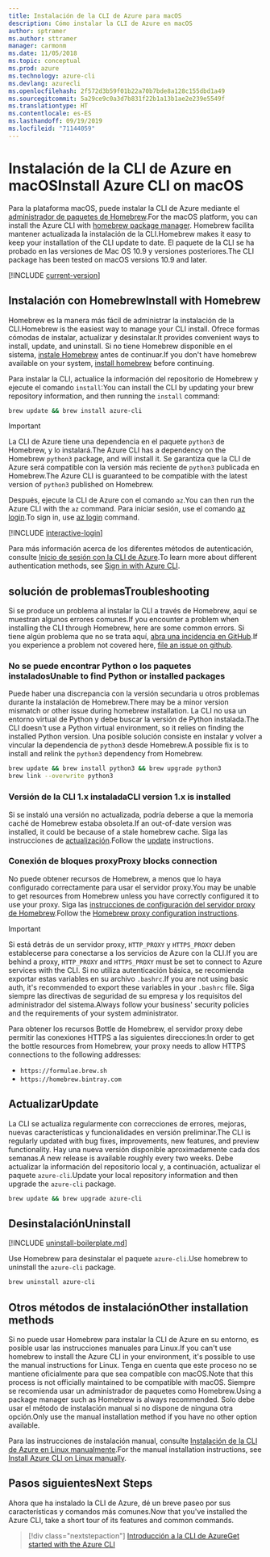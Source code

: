 ```yaml
---
title: Instalación de la CLI de Azure para macOS
description: Cómo instalar la CLI de Azure en macOS
author: sptramer
ms.author: sttramer
manager: carmonm
ms.date: 11/05/2018
ms.topic: conceptual
ms.prod: azure
ms.technology: azure-cli
ms.devlang: azurecli
ms.openlocfilehash: 2f572d3b59f01b22a70b7bde8a128c155dbd1a49
ms.sourcegitcommit: 5a29ce9c0a3d7b831f22b1a13b1ae2e239e5549f
ms.translationtype: HT
ms.contentlocale: es-ES
ms.lasthandoff: 09/19/2019
ms.locfileid: "71144059"
---
```

# <a name="install-azure-cli-on-macos"></a><span data-ttu-id="fb059-103">Instalación de la CLI de Azure en macOS</span><span class="sxs-lookup"><span data-stu-id="fb059-103">Install Azure CLI on macOS</span></span>

<span data-ttu-id="fb059-104">Para la plataforma macOS, puede instalar la CLI de Azure mediante el [administrador de paquetes de Homebrew](https://brew.sh).</span><span class="sxs-lookup"><span data-stu-id="fb059-104">For the macOS platform, you can install the Azure CLI with [homebrew package manager](https://brew.sh).</span></span> <span data-ttu-id="fb059-105">Homebrew facilita mantener actualizada la instalación de la CLI.</span><span class="sxs-lookup"><span data-stu-id="fb059-105">Homebrew makes it easy to keep your installation of the CLI update to date.</span></span> <span data-ttu-id="fb059-106">El paquete de la CLI se ha probado en las versiones de Mac OS 10.9 y versiones posteriores.</span><span class="sxs-lookup"><span data-stu-id="fb059-106">The CLI package has been tested on macOS versions 10.9 and later.</span></span>

[!INCLUDE [current-version](includes/current-version.md)]

## <a name="install-with-homebrew"></a><span data-ttu-id="fb059-107">Instalación con Homebrew</span><span class="sxs-lookup"><span data-stu-id="fb059-107">Install with Homebrew</span></span>

<span data-ttu-id="fb059-108">Homebrew es la manera más fácil de administrar la instalación de la CLI.</span><span class="sxs-lookup"><span data-stu-id="fb059-108">Homebrew is the easiest way to manage your CLI install.</span></span> <span data-ttu-id="fb059-109">Ofrece formas cómodas de instalar, actualizar y desinstalar.</span><span class="sxs-lookup"><span data-stu-id="fb059-109">It provides convenient ways to install, update, and uninstall.</span></span>
<span data-ttu-id="fb059-110">Si no tiene Homebrew disponible en el sistema, [instale Homebrew](https://docs.brew.sh/Installation.html) antes de continuar.</span><span class="sxs-lookup"><span data-stu-id="fb059-110">If you don't have homebrew available on your system, [install homebrew](https://docs.brew.sh/Installation.html) before continuing.</span></span>

<span data-ttu-id="fb059-111">Para instalar la CLI, actualice la información del repositorio de Homebrew y ejecute el comando `install`:</span><span class="sxs-lookup"><span data-stu-id="fb059-111">You can install the CLI by updating your brew repository information, and then running the `install` command:</span></span>

```bash
brew update && brew install azure-cli
```

> [!IMPORTANT]
>
> <span data-ttu-id="fb059-112">La CLI de Azure tiene una dependencia en el paquete `python3` de Homebrew, y lo instalará.</span><span class="sxs-lookup"><span data-stu-id="fb059-112">The Azure CLI has a dependency on the Homebrew `python3` package, and will install it.</span></span>
> <span data-ttu-id="fb059-113">Se garantiza que la CLI de Azure será compatible con la versión más reciente de `python3` publicada en Homebrew.</span><span class="sxs-lookup"><span data-stu-id="fb059-113">The Azure CLI is guaranteed to be compatible with the latest version of `python3` published on Homebrew.</span></span>

<span data-ttu-id="fb059-114">Después, ejecute la CLI de Azure con el comando `az`.</span><span class="sxs-lookup"><span data-stu-id="fb059-114">You can then run the Azure CLI with the `az` command.</span></span> <span data-ttu-id="fb059-115">Para iniciar sesión, use el comando [az login](/cli/azure/reference-index#az-login).</span><span class="sxs-lookup"><span data-stu-id="fb059-115">To sign in, use [az login](/cli/azure/reference-index#az-login) command.</span></span>

[!INCLUDE [interactive-login](includes/interactive-login.md)]

<span data-ttu-id="fb059-116">Para más información acerca de los diferentes métodos de autenticación, consulte [Inicio de sesión con la CLI de Azure](authenticate-azure-cli.md).</span><span class="sxs-lookup"><span data-stu-id="fb059-116">To learn more about different authentication methods, see [Sign in with Azure CLI](authenticate-azure-cli.md).</span></span>

## <a name="troubleshooting"></a><span data-ttu-id="fb059-117">solución de problemas</span><span class="sxs-lookup"><span data-stu-id="fb059-117">Troubleshooting</span></span>

<span data-ttu-id="fb059-118">Si se produce un problema al instalar la CLI a través de Homebrew, aquí se muestran algunos errores comunes.</span><span class="sxs-lookup"><span data-stu-id="fb059-118">If you encounter a problem when installing the CLI through Homebrew, here are some common errors.</span></span> <span data-ttu-id="fb059-119">Si tiene algún problema que no se trata aquí, [abra una incidencia en GitHub](https://github.com/Azure/azure-cli/issues).</span><span class="sxs-lookup"><span data-stu-id="fb059-119">If you experience a problem not covered here, [file an issue on github](https://github.com/Azure/azure-cli/issues).</span></span>

### <a name="unable-to-find-python-or-installed-packages"></a><span data-ttu-id="fb059-120">No se puede encontrar Python o los paquetes instalados</span><span class="sxs-lookup"><span data-stu-id="fb059-120">Unable to find Python or installed packages</span></span>

<span data-ttu-id="fb059-121">Puede haber una discrepancia con la versión secundaria u otros problemas durante la instalación de Homebrew.</span><span class="sxs-lookup"><span data-stu-id="fb059-121">There may be a minor version mismatch or other issue during homebrew installation.</span></span> <span data-ttu-id="fb059-122">La CLI no usa un entorno virtual de Python y debe buscar la versión de Python instalada.</span><span class="sxs-lookup"><span data-stu-id="fb059-122">The CLI doesn't use a Python virtual environment, so it relies on finding the installed Python version.</span></span> <span data-ttu-id="fb059-123">Una posible solución consiste en instalar y volver a vincular la dependencia de `python3` desde Homebrew.</span><span class="sxs-lookup"><span data-stu-id="fb059-123">A possible fix is to install and relink the `python3` dependency from Homebrew.</span></span>

```bash
brew update && brew install python3 && brew upgrade python3
brew link --overwrite python3
```

### <a name="cli-version-1x-is-installed"></a><span data-ttu-id="fb059-124">Versión de la CLI 1.x instalada</span><span class="sxs-lookup"><span data-stu-id="fb059-124">CLI version 1.x is installed</span></span>

<span data-ttu-id="fb059-125">Si se instaló una versión no actualizada, podría deberse a que la memoria caché de Homebrew estaba obsoleta.</span><span class="sxs-lookup"><span data-stu-id="fb059-125">If an out-of-date version was installed, it could be because of a stale homebrew cache.</span></span> <span data-ttu-id="fb059-126">Siga las instrucciones de [actualización](#Update).</span><span class="sxs-lookup"><span data-stu-id="fb059-126">Follow the [update](#Update) instructions.</span></span>

### <a name="proxy-blocks-connection"></a><span data-ttu-id="fb059-127">Conexión de bloques proxy</span><span class="sxs-lookup"><span data-stu-id="fb059-127">Proxy blocks connection</span></span>

<span data-ttu-id="fb059-128">No puede obtener recursos de Homebrew, a menos que lo haya configurado correctamente para usar el servidor proxy.</span><span class="sxs-lookup"><span data-stu-id="fb059-128">You may be unable to get resources from Homebrew unless you have correctly configured it to use your proxy.</span></span> <span data-ttu-id="fb059-129">Siga las [instrucciones de configuración del servidor proxy de Homebrew](https://docs.brew.sh/Manpage#using-homebrew-behind-a-proxy).</span><span class="sxs-lookup"><span data-stu-id="fb059-129">Follow the [Homebrew proxy configuration instructions](https://docs.brew.sh/Manpage#using-homebrew-behind-a-proxy).</span></span>

> [!IMPORTANT]
> <span data-ttu-id="fb059-130">Si está detrás de un servidor proxy, `HTTP_PROXY` y `HTTPS_PROXY` deben establecerse para conectarse a los servicios de Azure con la CLI.</span><span class="sxs-lookup"><span data-stu-id="fb059-130">If you are behind a proxy, `HTTP_PROXY` and `HTTPS_PROXY` must be set to connect to Azure services with the CLI.</span></span>
> <span data-ttu-id="fb059-131">Si no utiliza autenticación básica, se recomienda exportar estas variables en su archivo `.bashrc`.</span><span class="sxs-lookup"><span data-stu-id="fb059-131">If you are not using basic auth, it's recommended to export these variables in your `.bashrc` file.</span></span>
> <span data-ttu-id="fb059-132">Siga siempre las directivas de seguridad de su empresa y los requisitos del administrador del sistema.</span><span class="sxs-lookup"><span data-stu-id="fb059-132">Always follow your business' security policies and the requirements of your system administrator.</span></span>

<span data-ttu-id="fb059-133">Para obtener los recursos Bottle de Homebrew, el servidor proxy debe permitir las conexiones HTTPS a las siguientes direcciones:</span><span class="sxs-lookup"><span data-stu-id="fb059-133">In order to get the bottle resources from Homebrew, your proxy needs to allow HTTPS connections to the following addresses:</span></span>

* `https://formulae.brew.sh`
* `https://homebrew.bintray.com`

## <a name="update"></a><span data-ttu-id="fb059-134">Actualizar</span><span class="sxs-lookup"><span data-stu-id="fb059-134">Update</span></span>

<span data-ttu-id="fb059-135">La CLI se actualiza regularmente con correcciones de errores, mejoras, nuevas características y funcionalidades en versión preliminar.</span><span class="sxs-lookup"><span data-stu-id="fb059-135">The CLI is regularly updated with bug fixes, improvements, new features, and preview functionality.</span></span> <span data-ttu-id="fb059-136">Hay una nueva versión disponible aproximadamente cada dos semanas.</span><span class="sxs-lookup"><span data-stu-id="fb059-136">A new release is available roughly every two weeks.</span></span> <span data-ttu-id="fb059-137">Debe actualizar la información del repositorio local y, a continuación, actualizar el paquete `azure-cli`.</span><span class="sxs-lookup"><span data-stu-id="fb059-137">Update your local repository information and then upgrade the `azure-cli` package.</span></span>

```bash
brew update && brew upgrade azure-cli
```

## <a name="uninstall"></a><span data-ttu-id="fb059-138">Desinstalación</span><span class="sxs-lookup"><span data-stu-id="fb059-138">Uninstall</span></span>

[!INCLUDE [uninstall-boilerplate.md](includes/uninstall-boilerplate.md)]

<span data-ttu-id="fb059-139">Use Homebrew para desinstalar el paquete `azure-cli`.</span><span class="sxs-lookup"><span data-stu-id="fb059-139">Use homebrew to uninstall the `azure-cli` package.</span></span>

```bash
brew uninstall azure-cli
```

## <a name="other-installation-methods"></a><span data-ttu-id="fb059-140">Otros métodos de instalación</span><span class="sxs-lookup"><span data-stu-id="fb059-140">Other installation methods</span></span>

<span data-ttu-id="fb059-141">Si no puede usar Homebrew para instalar la CLI de Azure en su entorno, es posible usar las instrucciones manuales para Linux.</span><span class="sxs-lookup"><span data-stu-id="fb059-141">If you can't use homebrew to install the Azure CLI in your environment, it's possible to use the manual instructions for Linux.</span></span> <span data-ttu-id="fb059-142">Tenga en cuenta que este proceso no se mantiene oficialmente para que sea compatible con macOS.</span><span class="sxs-lookup"><span data-stu-id="fb059-142">Note that this process is not officially maintained to be compatible with macOS.</span></span> <span data-ttu-id="fb059-143">Siempre se recomienda usar un administrador de paquetes como Homebrew.</span><span class="sxs-lookup"><span data-stu-id="fb059-143">Using a package manager such as Homebrew is always recommended.</span></span> <span data-ttu-id="fb059-144">Solo debe usar el método de instalación manual si no dispone de ninguna otra opción.</span><span class="sxs-lookup"><span data-stu-id="fb059-144">Only use the manual installation method if you have no other option available.</span></span>

<span data-ttu-id="fb059-145">Para las instrucciones de instalación manual, consulte [Instalación de la CLI de Azure en Linux manualmente](install-azure-cli-linux.md).</span><span class="sxs-lookup"><span data-stu-id="fb059-145">For the manual installation instructions, see [Install Azure CLI on Linux manually](install-azure-cli-linux.md).</span></span>

## <a name="next-steps"></a><span data-ttu-id="fb059-146">Pasos siguientes</span><span class="sxs-lookup"><span data-stu-id="fb059-146">Next Steps</span></span>

<span data-ttu-id="fb059-147">Ahora que ha instalado la CLI de Azure, dé un breve paseo por sus características y comandos más comunes.</span><span class="sxs-lookup"><span data-stu-id="fb059-147">Now that you've installed the Azure CLI, take a short tour of its features and common commands.</span></span>

> [!div class="nextstepaction"]
> [<span data-ttu-id="fb059-148">Introducción a la CLI de Azure</span><span class="sxs-lookup"><span data-stu-id="fb059-148">Get started with the Azure CLI</span></span>](get-started-with-azure-cli.md)
